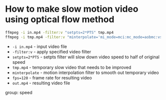 # How to make slow motion video using optical flow method

```bash
ffmpeg -i in.mp4 -filter:v "setpts=2*PTS" tmp.mp4
ffmpeg -i tmp.mp4 -filter:v "minterpolate='mi_mode=mci:mc_mode=aobmc:vsbmc=1:fps=120'" out.mp4
```

- `-i in.mp4` - input video file
- `-filter:v` - apply specified video filter
- `setpts=2*PTS` - setpts filter will slow down video speed to half of original speed
- `tmp.mp4` - temporary slow video that needs to be improved
- `minterpolate` - motion interpolation filter to smooth out temporary video
- `fps=120` - frame rate for resulting video
- `out.mp4` - resulting video file

group: speed


